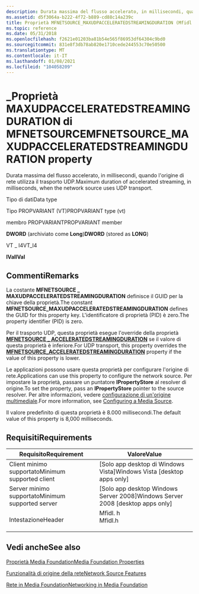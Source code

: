 ```yaml
---
description: Durata massima del flusso accelerato, in millisecondi, quando l'origine di rete utilizza il trasporto UDP.
ms.assetid: d5f3064a-b222-4f72-b889-cd88c14a239c
title: Proprietà MFNETSOURCE_MAXUDPACCELERATEDSTREAMINGDURATION (Mfidl. h)
ms.topic: reference
ms.date: 05/31/2018
ms.openlocfilehash: f2621e01203ba81b54e565f86953df64304c9bd0
ms.sourcegitcommit: 831e8f3db78ab820e1710cede244553c70e50500
ms.translationtype: MT
ms.contentlocale: it-IT
ms.lasthandoff: 01/08/2021
ms.locfileid: "104058209"
---
```

# <a name="mfnetsource_maxudpacceleratedstreamingduration-property"></a><span data-ttu-id="925cd-103">\_Proprietà MAXUDPACCELERATEDSTREAMINGDURATION di MFNETSOURCE</span><span class="sxs-lookup"><span data-stu-id="925cd-103">MFNETSOURCE\_MAXUDPACCELERATEDSTREAMINGDURATION property</span></span>

<span data-ttu-id="925cd-104">Durata massima del flusso accelerato, in millisecondi, quando l'origine di rete utilizza il trasporto UDP.</span><span class="sxs-lookup"><span data-stu-id="925cd-104">Maximum duration of accelerated streaming, in milliseconds, when the network source uses UDP transport.</span></span>



<span data-ttu-id="925cd-105">Tipo di dati</span><span class="sxs-lookup"><span data-stu-id="925cd-105">Data type</span></span>

<span data-ttu-id="925cd-106">Tipo PROPVARIANT (VT)</span><span class="sxs-lookup"><span data-stu-id="925cd-106">PROPVARIANT type (vt)</span></span>

<span data-ttu-id="925cd-107">membro PROPVARIANT</span><span class="sxs-lookup"><span data-stu-id="925cd-107">PROPVARIANT member</span></span>

<span data-ttu-id="925cd-108">**DWORD** (archiviato come **Long**)</span><span class="sxs-lookup"><span data-stu-id="925cd-108">**DWORD** (stored as **LONG**)</span></span>

<span data-ttu-id="925cd-109">VT \_ I4</span><span class="sxs-lookup"><span data-stu-id="925cd-109">VT\_I4</span></span>

<span data-ttu-id="925cd-110">**lVal**</span><span class="sxs-lookup"><span data-stu-id="925cd-110">**lVal**</span></span>



## <a name="remarks"></a><span data-ttu-id="925cd-111">Commenti</span><span class="sxs-lookup"><span data-stu-id="925cd-111">Remarks</span></span>

<span data-ttu-id="925cd-112">La costante **MFNETSOURCE \_ MAXUDPACCELERATEDSTREAMINGDURATION** definisce il GUID per la chiave della proprietà.</span><span class="sxs-lookup"><span data-stu-id="925cd-112">The constant **MFNETSOURCE\_MAXUDPACCELERATEDSTREAMINGDURATION** defines the GUID for this property key.</span></span> <span data-ttu-id="925cd-113">L'identificatore di proprietà (PID) è zero.</span><span class="sxs-lookup"><span data-stu-id="925cd-113">The property identifier (PID) is zero.</span></span>

<span data-ttu-id="925cd-114">Per il trasporto UDP, questa proprietà esegue l'override della proprietà [**MFNETSOURCE \_ ACCELERATEDSTREAMINGDURATION**](mfnetsource-acceleratedstreamingduration-property.md) se il valore di questa proprietà è inferiore.</span><span class="sxs-lookup"><span data-stu-id="925cd-114">For UDP transport, this property overrides the [**MFNETSOURCE\_ACCELERATEDSTREAMINGDURATION**](mfnetsource-acceleratedstreamingduration-property.md) property if the value of this property is lower.</span></span>

<span data-ttu-id="925cd-115">Le applicazioni possono usare questa proprietà per configurare l'origine di rete.</span><span class="sxs-lookup"><span data-stu-id="925cd-115">Applications can use this property to configure the network source.</span></span> <span data-ttu-id="925cd-116">Per impostare la proprietà, passare un puntatore **IPropertyStore** al resolver di origine.</span><span class="sxs-lookup"><span data-stu-id="925cd-116">To set the property, pass an **IPropertyStore** pointer to the source resolver.</span></span> <span data-ttu-id="925cd-117">Per altre informazioni, vedere [configurazione di un'origine multimediale](configuring-a-media-source.md).</span><span class="sxs-lookup"><span data-stu-id="925cd-117">For more information, see [Configuring a Media Source](configuring-a-media-source.md).</span></span>

<span data-ttu-id="925cd-118">Il valore predefinito di questa proprietà è 8.000 millisecondi.</span><span class="sxs-lookup"><span data-stu-id="925cd-118">The default value of this property is 8,000 milliseconds.</span></span>

## <a name="requirements"></a><span data-ttu-id="925cd-119">Requisiti</span><span class="sxs-lookup"><span data-stu-id="925cd-119">Requirements</span></span>



| <span data-ttu-id="925cd-120">Requisito</span><span class="sxs-lookup"><span data-stu-id="925cd-120">Requirement</span></span> | <span data-ttu-id="925cd-121">Valore</span><span class="sxs-lookup"><span data-stu-id="925cd-121">Value</span></span> |
|-------------------------------------|------------------------------------------------------------------------------------|
| <span data-ttu-id="925cd-122">Client minimo supportato</span><span class="sxs-lookup"><span data-stu-id="925cd-122">Minimum supported client</span></span><br/> | <span data-ttu-id="925cd-123">\[Solo app desktop di Windows Vista\]</span><span class="sxs-lookup"><span data-stu-id="925cd-123">Windows Vista \[desktop apps only\]</span></span><br/>                                     |
| <span data-ttu-id="925cd-124">Server minimo supportato</span><span class="sxs-lookup"><span data-stu-id="925cd-124">Minimum supported server</span></span><br/> | <span data-ttu-id="925cd-125">\[Solo app desktop Windows Server 2008\]</span><span class="sxs-lookup"><span data-stu-id="925cd-125">Windows Server 2008 \[desktop apps only\]</span></span><br/>                               |
| <span data-ttu-id="925cd-126">Intestazione</span><span class="sxs-lookup"><span data-stu-id="925cd-126">Header</span></span><br/>                   | <dl> <span data-ttu-id="925cd-127"><dt>Mfidl. h</dt></span><span class="sxs-lookup"><span data-stu-id="925cd-127"><dt>Mfidl.h</dt></span></span> </dl> |



## <a name="see-also"></a><span data-ttu-id="925cd-128">Vedi anche</span><span class="sxs-lookup"><span data-stu-id="925cd-128">See also</span></span>

<dl> <dt>

[<span data-ttu-id="925cd-129">Proprietà Media Foundation</span><span class="sxs-lookup"><span data-stu-id="925cd-129">Media Foundation Properties</span></span>](media-foundation-properties.md)
</dt> <dt>

[<span data-ttu-id="925cd-130">Funzionalità di origine della rete</span><span class="sxs-lookup"><span data-stu-id="925cd-130">Network Source Features</span></span>](network-source-features.md)
</dt> <dt>

[<span data-ttu-id="925cd-131">Rete in Media Foundation</span><span class="sxs-lookup"><span data-stu-id="925cd-131">Networking in Media Foundation</span></span>](networking-in-media-foundation.md)
</dt> </dl>

 

 




